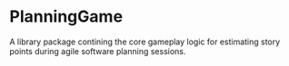 # PlanningGame

A library package contining the core gameplay logic for estimating story points during agile software planning sessions.
